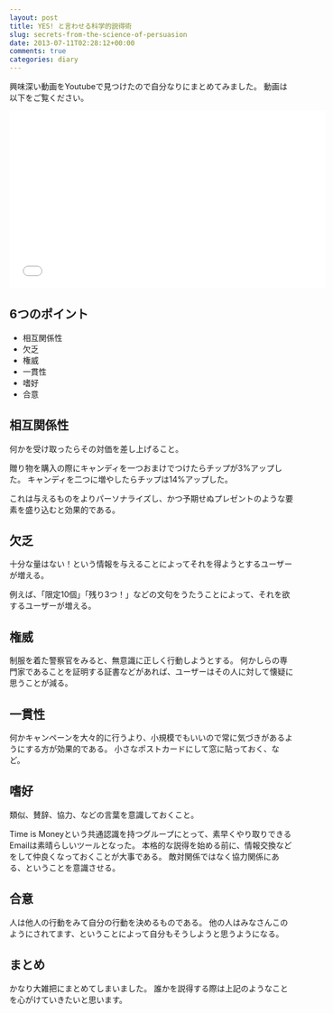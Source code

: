 ```yaml
---
layout: post
title: YES! と言わせる科学的説得術
slug: secrets-from-the-science-of-persuasion
date: 2013-07-11T02:28:12+00:00
comments: true
categories: diary
---
```


興味深い動画をYoutubeで見つけたので自分なりにまとめてみました。
動画は以下をご覧ください。

<iframe width="560" height="315" src="//www.youtube.com/embed/cFdCzN7RYbw" frameborder="0" allowfullscreen></iframe>

## 6つのポイント

- 相互関係性
- 欠乏
- 権威
- 一貫性
- 嗜好
- 合意

## 相互関係性

何かを受け取ったらその対価を差し上げること。

贈り物を購入の際にキャンディを一つおまけでつけたらチップが3%アップした。
キャンディを二つに増やしたらチップは14%アップした。

これは与えるものをよりパーソナライズし、かつ予期せぬプレゼントのような要素を盛り込むと効果的である。

## 欠乏

十分な量はない！という情報を与えることによってそれを得ようとするユーザーが増える。

例えば、「限定10個」「残り3つ！」などの文句をうたうことによって、それを欲するユーザーが増える。

## 権威

制服を着た警察官をみると、無意識に正しく行動しようとする。
何かしらの専門家であることを証明する証書などがあれば、ユーザーはその人に対して懐疑に思うことが減る。

## 一貫性

何かキャンペーンを大々的に行うより、小規模でもいいので常に気づきがあるようにする方が効果的である。
小さなポストカードにして窓に貼っておく、など。

## 嗜好

類似、賛辞、協力、などの言葉を意識しておくこと。

Time is Moneyという共通認識を持つグループにとって、素早くやり取りできるEmailは素晴らしいツールとなった。
本格的な説得を始める前に、情報交換などをして仲良くなっておくことが大事である。
敵対関係ではなく協力関係にある、ということを意識させる。

## 合意

人は他人の行動をみて自分の行動を決めるものである。
他の人はみなさんこのようにされてます、ということによって自分もそうしようと思うようになる。

## まとめ

かなり大雑把にまとめてしまいました。
誰かを説得する際は上記のようなことを心がけていきたいと思います。
